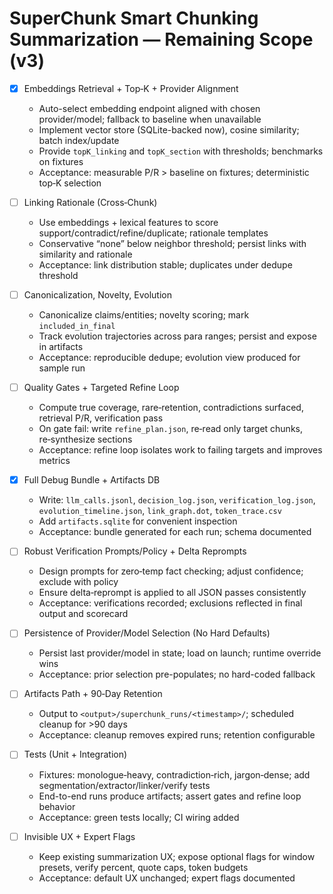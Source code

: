 # SuperChunk Smart Chunking Summarization — Remaining Scope (v3)

- [x] Embeddings Retrieval + Top‑K + Provider Alignment
  - Auto-select embedding endpoint aligned with chosen provider/model; fallback to baseline when unavailable
  - Implement vector store (SQLite-backed now), cosine similarity; batch index/update
  - Provide `topK_linking` and `topK_section` with thresholds; benchmarks on fixtures
  - Acceptance: measurable P/R > baseline on fixtures; deterministic top‑K selection

- [ ] Linking Rationale (Cross‑Chunk)
  - Use embeddings + lexical features to score support/contradict/refine/duplicate; rationale templates
  - Conservative “none” below neighbor threshold; persist links with similarity and rationale
  - Acceptance: link distribution stable; duplicates under dedupe threshold

- [ ] Canonicalization, Novelty, Evolution
  - Canonicalize claims/entities; novelty scoring; mark `included_in_final`
  - Track evolution trajectories across para ranges; persist and expose in artifacts
  - Acceptance: reproducible dedupe; evolution view produced for sample run

- [ ] Quality Gates + Targeted Refine Loop
  - Compute true coverage, rare‑retention, contradictions surfaced, retrieval P/R, verification pass
  - On gate fail: write `refine_plan.json`, re‑read only target chunks, re‑synthesize sections
  - Acceptance: refine loop isolates work to failing targets and improves metrics

- [x] Full Debug Bundle + Artifacts DB
  - Write: `llm_calls.jsonl`, `decision_log.json`, `verification_log.json`, `evolution_timeline.json`, `link_graph.dot`, `token_trace.csv`
  - Add `artifacts.sqlite` for convenient inspection
  - Acceptance: bundle generated for each run; schema documented

- [ ] Robust Verification Prompts/Policy + Delta Reprompts
  - Design prompts for zero‑temp fact checking; adjust confidence; exclude with policy
  - Ensure delta‑reprompt is applied to all JSON passes consistently
  - Acceptance: verifications recorded; exclusions reflected in final output and scorecard

- [ ] Persistence of Provider/Model Selection (No Hard Defaults)
  - Persist last provider/model in state; load on launch; runtime override wins
  - Acceptance: prior selection pre-populates; no hard-coded fallback

- [ ] Artifacts Path + 90‑Day Retention
  - Output to `<output>/superchunk_runs/<timestamp>/`; scheduled cleanup for >90 days
  - Acceptance: cleanup removes expired runs; retention configurable

- [ ] Tests (Unit + Integration)
  - Fixtures: monologue‑heavy, contradiction‑rich, jargon‑dense; add segmentation/extractor/linker/verify tests
  - End-to-end runs produce artifacts; assert gates and refine loop behavior
  - Acceptance: green tests locally; CI wiring added

- [ ] Invisible UX + Expert Flags
  - Keep existing summarization UX; expose optional flags for window presets, verify percent, quote caps, token budgets
  - Acceptance: default UX unchanged; expert flags documented
